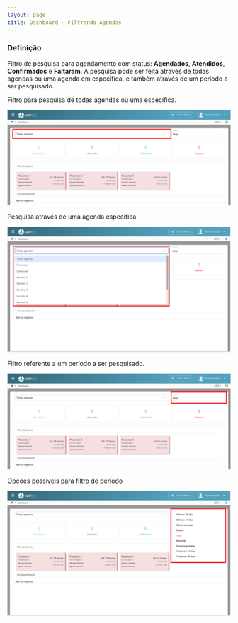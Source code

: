 ```yaml
---
layout: page
title: Dashboard - Filtrando Agendas
---
```


### Definição

Filtro de pesquisa para agendamento com status: **Agendados**, **Atendidos**, **Confirmados** e **Faltaram**.
A pesquisa pode ser feita através de todas agendas ou uma agenda em específica, e também através de um período a ser pesquisado.

Filtro para pesquisa de todas agendas ou uma específica.
<p align="center">
  <img alt="filttro" src="filtro-agendas-img-01.png" width="800">
</p>

Pesquisa através de uma agenda específica.
<p align="center">
  <img alt="filttro" src="filtro-agendas-img-02.png" width="800">
</p>

Filtro referente a um período a ser pesquisado.
<p align="center">
  <img alt="filttro" src="filtro-agendas-img-03.png" width="800">
</p>

Opções possíveis para filtro de período
<p align="center">
  <img alt="filttro" src="filtro-agendas-img-04.png" width="800">
</p>